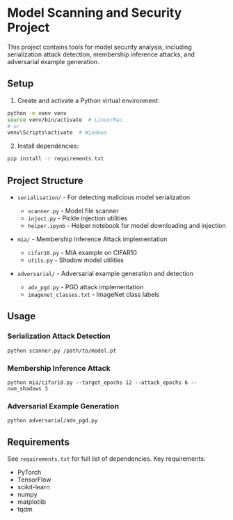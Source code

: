 # Model Scanning and Security Project

This project contains tools for model security analysis, including serialization attack detection, membership inference attacks, and adversarial example generation.

## Setup

1. Create and activate a Python virtual environment:
```bash
python -m venv venv
source venv/bin/activate  # Linux/Mac
# or
venv\Scripts\activate  # Windows
```

2. Install dependencies:
```bash
pip install -r requirements.txt
```

## Project Structure

- `serialisation/` - For detecting malicious model serialization
    - `scanner.py` - Model file scanner
    - `inject.py` - Pickle injection utilities
    - `helper.ipynb` - Helper notebook for model downloading and injection

- `mia/` - Membership Inference Attack implementation
    - `cifar10.py` - MIA example on CIFAR10
    - `utils.py` - Shadow model utilities

- `adversarial/` - Adversarial example generation and detection
    - `adv_pgd.py` - PGD attack implementation
    - `imagenet_classes.txt` - ImageNet class labels

## Usage

### Serialization Attack Detection

```
python scanner.py /path/to/model.pt
```

### Membership Inference Attack

```
python mia/cifar10.py --target_epochs 12 --attack_epochs 6 --num_shadows 3
```

### Adversarial Example Generation

```
python adversarial/adv_pgd.py
```

## Requirements

See `requirements.txt` for full list of dependencies. Key requirements:

- PyTorch
- TensorFlow 
- scikit-learn
- numpy
- matplotlib
- tqdm
